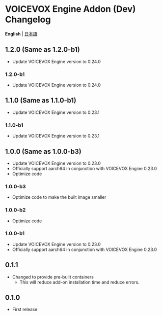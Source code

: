 # VOICEVOX Engine Addon (Dev) Changelog
**English** | [日本語](https://github.com/taikun114/Home-Assistant-VOICEVOX-Engine/blob/dev/docs/CHANGELOG-ja.md)

## 1.2.0 (Same as 1.2.0-b1)
- Update VOICEVOX Engine version to 0.24.0

### 1.2.0-b1
- Update VOICEVOX Engine version to 0.24.0

## 1.1.0 (Same as 1.1.0-b1)
- Update VOICEVOX Engine version to 0.23.1

### 1.1.0-b1
- Update VOICEVOX Engine version to 0.23.1

## 1.0.0 (Same as 1.0.0-b3)
- Update VOICEVOX Engine version to 0.23.0
- Officially support aarch64 in conjunction with VOICEVOX Engine 0.23.0
- Optimize code

### 1.0.0-b3
- Optimize code to make the built image smaller

### 1.0.0-b2
- Optimize code

### 1.0.0-b1
- Update VOICEVOX Engine version to 0.23.0
- Officially support aarch64 in conjunction with VOICEVOX Engine 0.23.0

## 0.1.1
- Changed to provide pre-built containers
  - This will reduce add-on installation time and reduce errors.

## 0.1.0
- First release